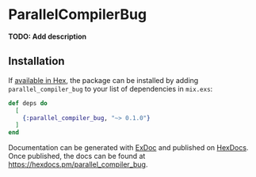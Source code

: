# ParallelCompilerBug

**TODO: Add description**

## Installation

If [available in Hex](https://hex.pm/docs/publish), the package can be installed
by adding `parallel_compiler_bug` to your list of dependencies in `mix.exs`:

```elixir
def deps do
  [
    {:parallel_compiler_bug, "~> 0.1.0"}
  ]
end
```

Documentation can be generated with [ExDoc](https://github.com/elixir-lang/ex_doc)
and published on [HexDocs](https://hexdocs.pm). Once published, the docs can
be found at <https://hexdocs.pm/parallel_compiler_bug>.

